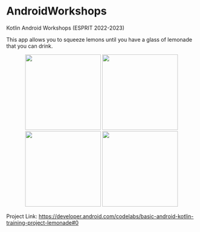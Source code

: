 # AndroidWorkshops
Kotlin Android Workshops (ESPRIT 2022-2023)

This app allows you to squeeze lemons until you have a glass of lemonade that you can drink.
<p align="center">
  <img src="https://user-images.githubusercontent.com/80844849/220727568-e6c67456-310f-45c7-8377-78c5535f41aa.png" width="200">
  <img src="https://user-images.githubusercontent.com/80844849/220727580-8ca90e5a-f269-4415-a821-8db7500ed43b.png" width="200">
  <img src="https://user-images.githubusercontent.com/80844849/220727590-af07f8a4-a7df-4bea-b16a-2ab9524b992e.png" width="200">
  <img src="https://user-images.githubusercontent.com/80844849/220727594-042badf0-630c-4da2-9b40-baa0544a28b3.png" width="200">
</p>

Project Link: https://developer.android.com/codelabs/basic-android-kotlin-training-project-lemonade#0
